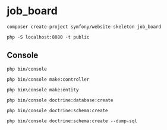 # job_board

```
composer create-project symfony/website-skeleton job_board
```

```
php -S localhost:8080 -t public
```

## Console

```
php bin/console
```

```
php bin/console make:controller
```

```
php bin\console make:entity
```

```
php bin/console doctrine:database:create
```

```
php bin/console doctrine:schema:create 
```

```
php bin/console doctrine:schema:create --dump-sql
```

